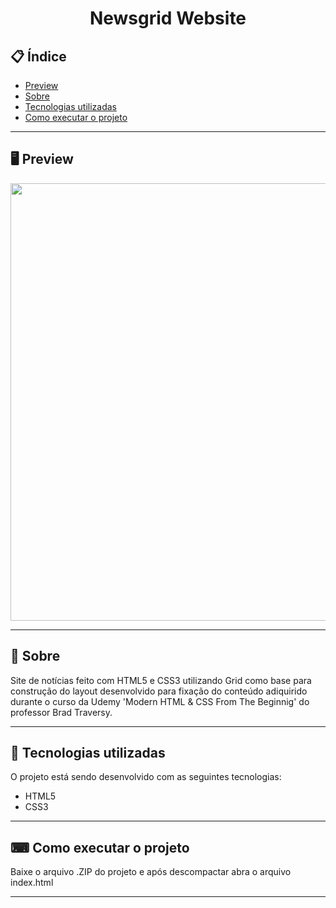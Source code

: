 <h1 align="center">
  Newsgrid Website
</h1>

## 📋 Índice

- [Preview](#-Preview)
- [Sobre](#-Sobre)
- [Tecnologias utilizadas](#-Tecnologias-utilizadas)
- [Como executar o projeto](#-Como-executar-o-projeto)

---

## 🖥 Preview

<p align="center">
  <img src="layout.png" width="700" >
</p>

---

## 📖 Sobre 

Site de notícias feito com HTML5 e CSS3 utilizando Grid como base para construção do layout desenvolvido para fixação do conteúdo adiquirido durante o curso da Udemy 'Modern HTML & CSS From The Beginnig' do professor Brad Traversy. 

---

## 🚀 Tecnologias utilizadas
O projeto está sendo desenvolvido com as seguintes tecnologias:
- HTML5
- CSS3

---

## ⌨ Como executar o projeto

Baixe o arquivo .ZIP do projeto e após descompactar abra o arquivo index.html

---
